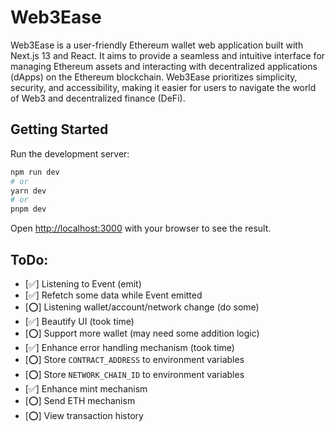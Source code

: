 # Web3Ease

Web3Ease is a user-friendly Ethereum wallet web application built with Next.js 13 and React. It aims to provide a seamless and intuitive interface for managing Ethereum assets and interacting with decentralized applications (dApps) on the Ethereum blockchain. Web3Ease prioritizes simplicity, security, and accessibility, making it easier for users to navigate the world of Web3 and decentralized finance (DeFi).

## Getting Started

Run the development server:

```bash
npm run dev
# or
yarn dev
# or
pnpm dev
```

Open [http://localhost:3000](http://localhost:3000) with your browser to see the result.

## ToDo:

- [✅] Listening to Event (emit)
- [✅] Refetch some data while Event emitted
- [⭕️] Listening wallet/account/network change (do some)
- [✅] Beautify UI (took time)
- [⭕️] Support more wallet (may need some addition logic)
- [✅] Enhance error handling mechanism (took time)
- [⭕️] Store `CONTRACT_ADDRESS` to environment variables
- [⭕️] Store `NETWORK_CHAIN_ID` to environment variables
- [✅] Enhance mint mechanism
- [⭕️] Send ETH mechanism
- [⭕️] View transaction history
